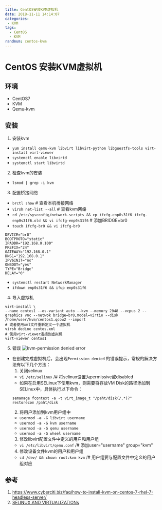 ```yaml
---
title: CentOS安装KVM虚拟机
date: 2018-11-11 14:14:07
categories: 
 - KVM
tags:
  - CentOS
  - KVM
randnum: centos-kvm
---
```


# CentOS 安装KVM虚拟机

## 环境
- CentOS7
- KVM
- Qemu-kvm

## 安装
1. 安装kvm
  - `yum install qemu-kvm libvirt libvirt-python libguestfs-tools virt-install virt-viewer`
  -  `systemctl enable libvirtd`
  -  `systemctl start libvirtd`
<!--more-->

2. 检查kvm的安装
  - `lsmod | grep -i kvm`
3. 配置桥接网络
  - `brctl show` # 查看本机桥接网络
  -  `virsh net-list --all` # 查看kvm网络
  - `cd /etc/sysconfig/network-scripts && cp ifcfg-enp0s31f6 ifcfg-enp0s31f6.old && vi ifcfg-enp0s31f6` # 添加BRIDGE=br0
  -  `touch ifcfg-br0 && vi ifcfg-br0`
   ```
   DEVICE="br0"
   BOOTPROTO="static"
   IPADDR="192.168.0.100"
   PREFIX="24"
   GATEWAY="192.168.0.1"
   DNS1="192.168.0.1"
   IPV6INIT="no"
   ONBOOT="yes"
   TYPE="Bridge"
   DELAY="0"
   ```
  - `systemctl restart NetworkManager`
  - `ifdown enp0s31f6 && ifup enp0s31f6`
4. 导入虚拟机
  ```
  virt-install \
  --name centos1 --os-variant auto --kvm --memory 2048 --vcpus 2 --graphics vnc --netwok bridge=br0,model=virtio --disk /home/user/kvm/centos1.qcow2 --import
# 或者使用xml文件重新定义一个虚拟机
  virsh dedine centos.xml
# 使用virt-viewer连接到虚拟机
  virt-viewer centos1
  ```
5. 错误
![kvm-permission denied error](https://s1.ax1x.com/2018/11/12/iLJLMn.png)
  - 在创建完成虚拟机后，会出现`Permission denied` 的错误提示，常规的解决方法有以下几个方法：
	1. 关闭selinux
	  - `vi /etc/selinux` /# 将selinux设置为permissive或disabled
	  - 如果在启用SELinux下使用kvm，则需要将存放VM Disk的路径添加到SELinux中，具体执行以下命令：
	  ```
	  semanage fcontext -a -t virt_image_t "/paht/disk(/.*)?"
	  restorecon /paht/disk
	  ```
	2. 将用户添加到kvm用户组中
	  - `usermod -a -G libvirt username`
	  - `usermod -a -G kvm username`
	  - `usermod -a -G qemu username`
	  - `usermod -a -G wheel username`
	3. 修改libvirt配置文件中定义的用户和用户组
	  - `vi /etc/libvirt/qemu.conf` /# 添加user="username" group="kvm" 
	4. 修改设备文件kvm的用户和用户组
	  - `cd /dev/ && chown root:kvm kvm` /# 用户组要与配置文件中定义的用户组对应

## 参考
1. <https://www.cyberciti.biz/faq/how-to-install-kvm-on-centos-7-rhel-7-headless-server/>
2. [SELINUX AND VIRTUALIZATIONs](https://access.redhat.com/documentation/en-us/red_hat_enterprise_linux/5/html/virtualization/sect-virtualization-security_for_virtualization-selinux_and_virtualization)
